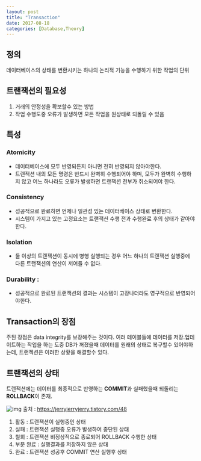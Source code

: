 ```yaml
---
layout: post
title: "Transaction"
date: 2017-08-18
categories: [Database,Theory]
---
```

## 정의
데이터베이스의 상태를 변환시키는 하나의 논리적 기능을 수행하기 위한 작업의 단위

## 트랜잭션의 필요성
1. 거래의 안정성을 확보할수 있는 방법
2. 작업 수행도중 오류가 발생하면 모든 작업을 원상태로 되돌릴 수 있음

## 특성

### Atomicity
- 데이터베이스에 모두 반영되든지 아니면 전혀 반영되지 않아야한다.
- 트랜잭션 내의 모든 명령은 반드시 완벽히 수행되어야 하며, 모두가 완벽히 수행하지 않고 어느 하나라도 오류가 발생하면 트랜잭션 전부가 취소되어야 한다.

### Consistency
- 성공적으로 완료하면 언제나 일관성 있는 데이터베이스 상태로 변환한다.
- 시스템이 가지고 있는 고정요소는 트랜잭션 수행 전과 수행완료 후의 상태가 같아야 한다.

### Isolation
- 둘 이상의 트랜잭션이 동시에 병행 실행되는 경우 어느 하나의 트랜잭션 실행중에 다른 트랜잭션의 연산이 끼어들 수 없다.

### Durability :
- 성공적으로 완료된 트랜잭션의 결과는 시스템이 고장나더라도 영구적으로 반영되어야한다.

## Transaction의 장점
주된 장점은 data integrity를 보장해주는 것이다. 여러 테이블들에 데이터를 저장.업데이트하는 작업을 하는 도중 DB가 꺼졌을때 데이터를 원래의 상태로 복구할수 있어야하는데, 트랜젝션은 이러한 상황을 해결할수 있다.

## 트랜잭션의 상태
트랜잭션에는 데이터를 최종적으로 반영하는 **COMMIT**과 실패했을때 되돌리는 **ROLLBACK**이 존재.

![img](https://t1.daumcdn.net/cfile/tistory/991020485ADE85BF0D)
출처 : https://jerryjerryjerry.tistory.com/48

1. 활동 : 트랜잭션이 실행중인 상태
2. 실패 : 트랜잭션 실행중 오류가 발생하여 중단된 상태
3. 철회 : 트랜잭션 비정상적으로 종료되어 ROLLBACK 수행한 상태
4. 부분 완료 : 실행결과를 저장하지 않은 상태
5. 완료 : 트랜잭션 성공후 COMMIT 연산 실행후 상태
